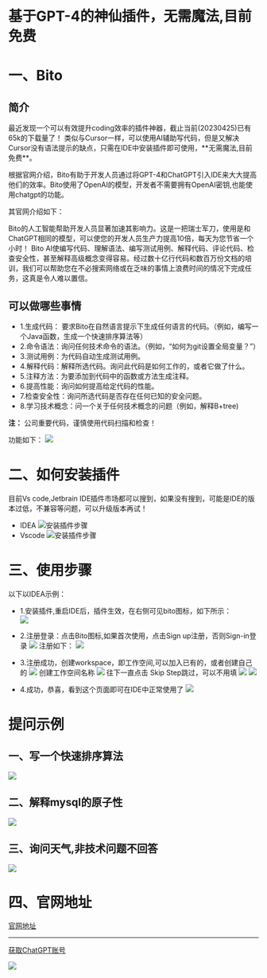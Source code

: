 
# 基于GPT-4的神仙插件，无需魔法,目前免费



# 一、Bito
## 简介
<p>
最近发现一个可以有效提升coding效率的插件神器，截止当前(20230425)已有65k的下载量了！
类似与Cursor一样，可以使用AI辅助写代码，但是又解决Cursor没有语法提示的缺点，只需在IDE中安装插件即可使用，**无需魔法,目前免费**。

根据官网介绍，Bito有助于开发人员通过将GPT-4和ChatGPT引入IDE来大大提高他们的效率。Bito使用了OpenAI的模型，开发者不需要拥有OpenAI密钥,也能使用chatgpt的功能。
</p>
其官网介绍如下：
<p>
Bito的人工智能帮助开发人员显著加速其影响力。这是一把瑞士军刀，使用是和ChatGPT相同的模型，可以使您的开发人员生产力提高10倍，每天为您节省一个小时！
Bito AI使编写代码、理解语法、编写测试用例、解释代码、评论代码、检查安全性，甚至解释高级概念变得容易。经过数十亿行代码和数百万份文档的培训，我们可以帮助您在不必搜索网络或在乏味的事情上浪费时间的情况下完成任务，这真是令人难以置信。
</p>

## 可以做哪些事情
- 1.生成代码： 要求Bito在自然语言提示下生成任何语言的代码。（例如，编写一个Java函数，生成一个快速排序算法等）
- 2.命令语法：询问任何技术命令的语法。（例如，“如何为git设置全局变量？”）
- 3.测试用例：为代码自动生成测试用例。
- 4.解释代码：解释所选代码。询问此代码是如何工作的，或者它做了什么。
- 5.注释方法：为要添加到代码中的函数或方法生成注释。
- 6.提高性能：询问如何提高给定代码的性能。
- 7.检查安全性：询问所选代码是否存在任何已知的安全问题。
- 8.学习技术概念：问一个关于任何技术概念的问题（例如，解释B+tree)

**注：** 公司重要代码，谨慎使用代码扫描和检查！

功能如下：
![](../images/shortcuts.png)


# 二、如何安装插件
目前Vs code,Jetbrain IDE插件市场都可以搜到，如果没有搜到，可能是IDE的版本过低，不兼容等问题，可以升级版本再试！

- IDEA 
![安装插件步骤](../images/ide.jpg)
- Vscode 
![安装插件步骤](../images/vscode.png)
  

# 三、使用步骤
 以下以IDEA示例：
 - 1.安装插件,重启IDE后，插件生效，在右侧可见bito图标，如下所示：<br>
   ![](../images/右侧tab.png)
 - 2.注册登录：点击Bito图标,如果首次使用，点击Sign up注册，否则Sign-in登录
   ![](../images/login.png)
   注册如下：
   ![](../images/login2.png)
 - 3.注册成功，创建workspace，即工作空间,可以加入已有的，或者创建自己的
   ![](../images/workspace.png)
   创建工作空间名称
   ![](../images/work_step1.png)
   往下一直点击 Skip Step跳过，可以不用填
   ![](../images/work-skip.png)
   ![](../images/work_invite.png)
   
  - 4.成功，恭喜，看到这个页面即可在IDE中正常使用了
   ![](../images/success_use.png)
    
# 提问示例
## 一、写一个快速排序算法
![](../images/quick.png)
## 二、解释mysql的原子性
![](../images/mysql.png)
## 三、询问天气,非技术问题不回答  
![](../images/weather.png)

# 四、官网地址
[官网地址](https://docs.bito.ai/)

<hr>


[获取ChatGPT账号](https://github.com/windyund/chatgpt) <br>

![](../images/im.png)